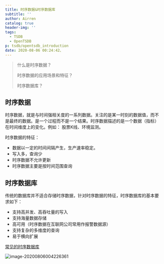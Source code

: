 ```yaml
---
title: 时序数据&时序数据库
subtitle: ''
author: Airren
catalog: true
header-img: ''
tags:
  - TSDB
  - OpenTSDB
p: tsdb/opentsdb_introduction
date: 2020-08-06 00:24:42、
---
```


> 什么是时序数据？
>
> 时序数据的应用场景和特征？
>
> 时序数据库？

## 时序数据

时序数据，就是与时间强相关度的一系列数据。关注的是某一时刻的数据值，而不是最终的数据。是一个过程而不是一个结果。时序数据描述的是一个数据（指标）在时间维度上的变化。例如： 股票K线、环境监测。

时序数据的特征：

- 数据以一定的时间间隔产生，生产速率稳定。
- 写入多，查询少
- 时序数据不允许更新
- 时序数据主要是按时间范围查询

## 时序数据库

传统的数据库并不适合存储时序数据，针对时序数据的特征，时序数据库的基本要求如下：

- 支持高并发、高吞吐量的写入
- 支持海量数据存储
- 高可用（时序数据在互联网公司常用作报警数据源）
- 支持复杂的多维度的查询
- 易于横向扩展

[常见的时序数据库](https://db-engines.com/en/ranking/time+series+dbms) 

![image-20200806004226361](/Users/airren/Desktop/ByteGopher/airren_blog/source/_posts/tsdb/opentsdb_introduction/image-20200806004226361.png)

